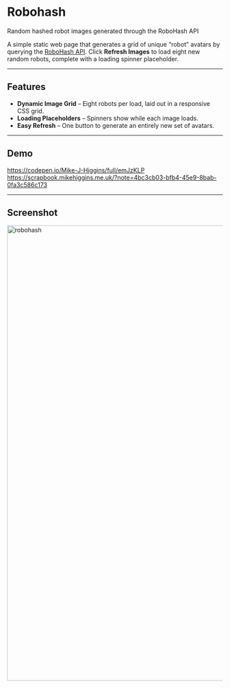 # Robohash

Random hashed robot images generated through the RoboHash API

A simple static web page that generates a grid of unique “robot” avatars by querying the [RoboHash API](https://robohash.org). Click **Refresh Images** to load eight new random robots, complete with a loading spinner placeholder.

---

## Features

- **Dynamic Image Grid** – Eight robots per load, laid out in a responsive CSS grid.  
- **Loading Placeholders** – Spinners show while each image loads.  
- **Easy Refresh** – One button to generate an entirely new set of avatars.  

---

## Demo

https://codepen.io/Mike-J-Higgins/full/emJzKLP
https://scrapbook.mikehiggins.me.uk/?note=4bc3cb03-bfb4-45e9-8bab-0fa3c586c173

---

## Screenshot

<img width="1060" alt="robohash" src="https://github.com/user-attachments/assets/b4594909-6ba5-4555-85aa-b55777426f59" />


